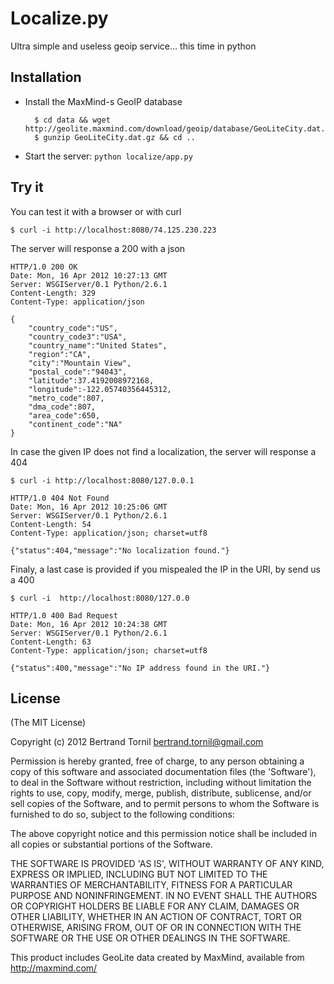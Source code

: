 Localize.py
===========

Ultra simple and useless geoip service... this time in python


Installation
------------

- Install the MaxMind-s GeoIP database

        $ cd data && wget http://geolite.maxmind.com/download/geoip/database/GeoLiteCity.dat.gz
        $ gunzip GeoLiteCity.dat.gz && cd ..

- Start the server: `python localize/app.py`

Try it
------

You can test it with a browser or with curl

    $ curl -i http://localhost:8080/74.125.230.223

The server will response a 200 with a json

    HTTP/1.0 200 OK
    Date: Mon, 16 Apr 2012 10:27:13 GMT
    Server: WSGIServer/0.1 Python/2.6.1
    Content-Length: 329
    Content-Type: application/json

    {
        "country_code":"US",
        "country_code3":"USA",
        "country_name":"United States",
        "region":"CA",
        "city":"Mountain View",
        "postal_code":"94043",
        "latitude":37.4192008972168,
        "longitude":-122.05740356445312,
        "metro_code":807,
        "dma_code":807,
        "area_code":650,
        "continent_code":"NA"
    }

In case the given IP does not find a localization, the server will response a 404

    $ curl -i http://localhost:8080/127.0.0.1

    HTTP/1.0 404 Not Found
    Date: Mon, 16 Apr 2012 10:25:06 GMT
    Server: WSGIServer/0.1 Python/2.6.1
    Content-Length: 54
    Content-Type: application/json; charset=utf8

    {"status":404,"message":"No localization found."}

Finaly, a last case is provided if you mispealed the IP in the URI, by send us a 400

    $ curl -i  http://localhost:8080/127.0.0

    HTTP/1.0 400 Bad Request
    Date: Mon, 16 Apr 2012 10:24:38 GMT
    Server: WSGIServer/0.1 Python/2.6.1
    Content-Length: 63
    Content-Type: application/json; charset=utf8

    {"status":400,"message":"No IP address found in the URI."}

License
-------

(The MIT License)

Copyright (c) 2012 Bertrand Tornil <bertrand.tornil@gmail.com>

Permission is hereby granted, free of charge, to any person obtaining a copy of this software and associated documentation files (the 'Software'), to deal in the Software without restriction, including without limitation the rights to use, copy, modify, merge, publish, distribute, sublicense, and/or sell copies of the Software, and to permit persons to whom the Software is furnished to do so, subject to the following conditions:

The above copyright notice and this permission notice shall be included in all copies or substantial portions of the Software.

THE SOFTWARE IS PROVIDED 'AS IS', WITHOUT WARRANTY OF ANY KIND, EXPRESS OR IMPLIED, INCLUDING BUT NOT LIMITED TO THE WARRANTIES OF MERCHANTABILITY, FITNESS FOR A PARTICULAR PURPOSE AND NONINFRINGEMENT. IN NO EVENT SHALL THE AUTHORS OR COPYRIGHT HOLDERS BE LIABLE FOR ANY CLAIM, DAMAGES OR OTHER LIABILITY, WHETHER IN AN ACTION OF CONTRACT, TORT OR OTHERWISE, ARISING FROM, OUT OF OR IN CONNECTION WITH THE SOFTWARE OR THE USE OR OTHER DEALINGS IN THE SOFTWARE.

This product includes GeoLite data created by MaxMind, available from http://maxmind.com/